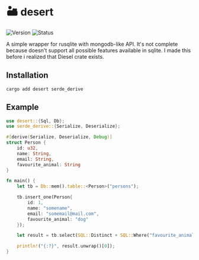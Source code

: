 # 🏜️ desert

![Version](https://img.shields.io/badge/version-0.0.1-blue.svg)
![Status](https://img.shields.io/badge/work-in_progress-yellow.svg)

A simple wrapper for rusqlite with mongodb-like API. It's not complete because doesn't support all possible features available in sqlite.
I made this before i realized that Diesel crate exists.

## Installation
```
cargo add desert serde_derive
``` 

## Example
```rust
use desert::{Sql, Db};
use serde_derive::{Serialize, Deserialize};

#[derive(Serialize, Deserialize, Debug)]
struct Person {
    id: u32,
    name: String,
    email: String,
    favourite_animal: String
}

fn main() {
    let tb = Db::mem().table::<Person>("persons");

    tb.insert_one(Person{
        id: 1,
        name: "somename",
        email: "somemail@mail.com",
        favourite_animal: "dog"
    });

    let result = tb.select(SQL::Distinct + SQL::Where("favourite_animal = dog"));

    println!("{:?}", result.unwrap()[0]);
}
```
